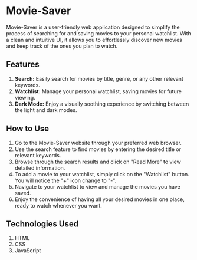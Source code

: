 # Movie-Saver
Movie-Saver is a user-friendly web application designed to simplify the process of searching for and saving movies to your personal watchlist. With a clean and intuitive UI, it allows you to effortlessly discover new movies and keep track of the ones you plan to watch.

## Features
1. **Search:** Easily search for movies by title, genre, or any other relevant keywords.
2. **Watchlist:** Manage your personal watchlist, saving movies for future viewing.
3. **Dark Mode:** Enjoy a visually soothing experience by switching between the light and dark modes.

## How to Use
1. Go to the Movie-Saver website through your preferred web browser.
2. Use the search feature to find movies by entering the desired title or relevant keywords.
3. Browse through the search results and click on "Read More" to view detailed information.
4. To add a movie to your watchlist, simply click on the "Watchlist" button. You will notice the "+" icon change to "-".
5. Navigate to your watchlist to view and manage the movies you have saved.
6. Enjoy the convenience of having all your desired movies in one place, ready to watch whenever you want.

## Technologies Used
1. HTML
1. CSS
1. JavaScript
